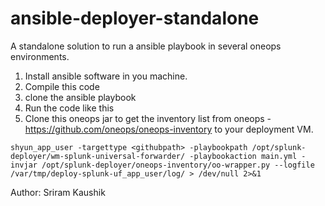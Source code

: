 # ansible-deployer-standalone
A standalone solution to run a ansible playbook in several oneops environments.

1. Install ansible software in you machine.
2. Compile this code
3. clone the ansible playbook
4. Run the code like this
5. Clone this oneops jar to get the inventory list from oneops - https://github.com/oneops/oneops-inventory to your deployment VM.

```
shyun_app_user -targettype <githubpath> -playbookpath /opt/splunk-deployer/wm-splunk-universal-forwarder/ -playbookaction main.yml -invjar /opt/splunk-deployer/oneops-inventory/oo-wrapper.py --logfile /var/tmp/deploy-splunk-uf_app_user/log/ > /dev/null 2>&1
```


Author: Sriram Kaushik
